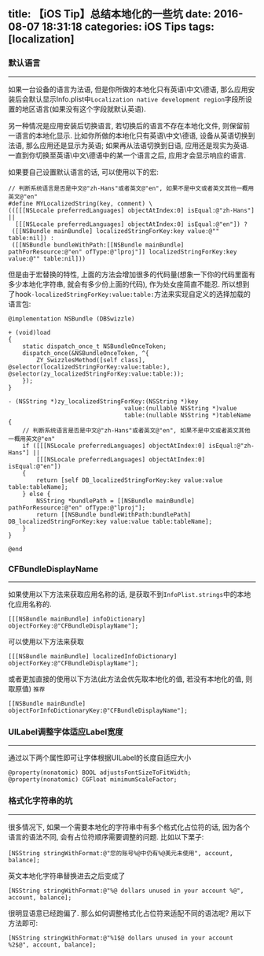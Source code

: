 title: 【iOS Tip】总结本地化的一些坑
date: 2016-08-07 18:31:18
categories: iOS Tips
tags: [localization]
---


### **默认语言**
---

如果一台设备的语言为法语, 但是你所做的本地化只有英语\中文\德语, 那么应用安装后会默认显示Info.plist中`Localization native development region`字段所设置的地区语言(如果没有这个字段就默认英语).

另一种情况是应用安装后切换语言, 若切换后的语言不存在本地化文件, 则保留前一语言的本地化显示. 比如你所做的本地化只有英语\中文\德语, 设备从英语切换到法语, 那么应用还是显示为英语; 如果再从法语切换到日语, 应用还是现实为英语. 一直到你切换至英语\中文\德语中的某一个语言之后, 应用才会显示响应的语言.

如果要自己设置默认语言的话, 可以使用以下的宏:

```objc
// 判断系统语言是否是中文@"zh-Hans"或者英文@"en", 如果不是中文或者英文其他一概用英文@"en"
#define MYLocalizedString(key, comment) \
(([[[NSLocale preferredLanguages] objectAtIndex:0] isEqual:@"zh-Hans"] ||
  [[[NSLocale preferredLanguages] objectAtIndex:0] isEqual:@"en"]) ?
 ([[NSBundle mainBundle] localizedStringForKey:key value:@"" table:nil]) :
 ([[NSBundle bundleWithPath:[[NSBundle mainBundle] pathForResource:@"en" ofType:@"lproj"]] localizedStringForKey:key value:@"" table:nil]))
```

但是由于宏替换的特性, 上面的方法会增加很多的代码量(想象一下你的代码里面有多少本地化字符串, 就会有多少份上面的代码), 作为处女座简直不能忍. 所以想到了hook`-localizedStringForKey:value:table:`方法来实现自定义的选择加载的语言包:

<!--more-->

```objc
@implementation NSBundle (DBSwizzle)

+ (void)load
{
    static dispatch_once_t NSBundleOnceToken;
    dispatch_once(&NSBundleOnceToken, ^{
        ZY_SwizzlesMethod([self class], @selector(localizedStringForKey:value:table:), @selector(zy_localizedStringForKey:value:table:));
    });
}

- (NSString *)zy_localizedStringForKey:(NSString *)key
                                 value:(nullable NSString *)value
                                 table:(nullable NSString *)tableName
{
    // 判断系统语言是否是中文@"zh-Hans"或者英文@"en", 如果不是中文或者英文其他一概用英文@"en"
    if ([[[NSLocale preferredLanguages] objectAtIndex:0] isEqual:@"zh-Hans"] ||
        [[[NSLocale preferredLanguages] objectAtIndex:0] isEqual:@"en"])    
    { 
        return [self DB_localizedStringForKey:key value:value table:tableName];
    } else {
        NSString *bundlePath = [[NSBundle mainBundle] pathForResource:@"en" ofType:@"lproj"];
        return [[NSBundle bundleWithPath:bundlePath] DB_localizedStringForKey:key value:value table:tableName];
    }
}

@end
```

### **CFBundleDisplayName**
---

如果使用以下方法来获取应用名称的话, 是获取不到`InfoPlist.strings`中的本地化应用名称的.

```objc
[[[NSBundle mainBundle] infoDictionary] objectForKey:@"CFBundleDisplayName"];
```
	
可以使用以下方法来获取

```objc
[[[NSBundle mainBundle] localizedInfoDictionary] objectForKey:@"CFBundleDisplayName"];
```

或者更加直接的使用以下方法(此方法会优先取本地化的值, 若没有本地化的值, 则取原值) `推荐`

```objc
[[NSBundle mainBundle] objectForInfoDictionaryKey:@"CFBundleDisplayName"];
```

### **UILabel调整字体适应Label宽度**
---

通过以下两个属性即可让字体根据UILabel的长度自适应大小

```objc
@property(nonatomic) BOOL adjustsFontSizeToFitWidth;
@property(nonatomic) CGFloat minimumScaleFactor;
```

### **格式化字符串的坑**
---

很多情况下, 如果一个需要本地化的字符串中有多个格式化占位符的话, 因为各个语言的语法不同, 会有占位符顺序需要调整的问题. 比如以下栗子:

```objc
[NSString stringWithFormat:@"您的账号%@中仍有%@美元未使用", account, balance];
```

英文本地化字符串替换进去之后变成了

```objc
[NSString stringWithFormat:@"%@ dollars unused in your account %@", account, balance];
```

很明显语意已经跑偏了. 那么如何调整格式化占位符来适配不同的语法呢? 用以下方法即可:

```objc
[NSString stringWithFormat:@"%1$@ dollars unused in your account %2$@", account, balance];
```



